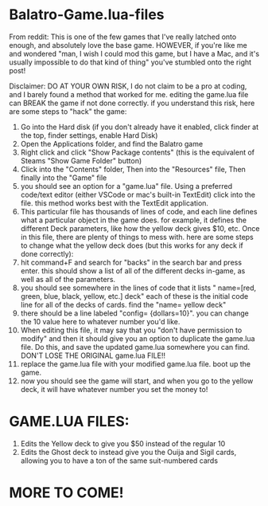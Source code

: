 # Balatro-Game.lua-files
From reddit:
This is one of the few games that I've really latched onto enough, and absolutely love the base game. HOWEVER, if you're like me and wondered "man, I wish I could mod this game, but I have a Mac, and it's usually impossible to do that kind of thing" you've stumbled onto the right post! 

Disclaimer: DO AT YOUR OWN RISK, I do not claim to be a pro at coding, and I barely found a method that worked for me. editing the game.lua file can BREAK the game if not done correctly. if you understand this risk, here are some steps to "hack" the game:
1. Go into the Hard disk (if you don't already have it enabled, click finder at the top, finder settings, enable Hard Disk)
2. Open the Applications folder, and find the Balatro game
3. Right click and click "Show Package contents" (this is the equivalent of Steams "Show Game Folder" button)
4. Click into the "Contents" folder, Then into the "Resources" file, Then finally into the "Game" file
5. you should see an option for a "game.lua" file. Using a preferred code/text editor (either VSCode or mac's built-in TextEdit) click into the file. this method works best with the TextEdit application.
6. This particular file has thousands of lines of code, and each line defines what a particular object in the game does. for example, it defines the different Deck parameters, like how the yellow deck gives $10, etc.
Once in this file, there are plenty of things to mess with. here are some steps to change what the yellow deck does (but this works for any deck if done correctly):
1. hit command+F and search for "backs" in the search bar and press enter. this should show a list of all of the different decks in-game, as well as all of the parameters.
2. you should see somewhere in the lines of code that it lists " name=[red, green, blue, black, yellow, etc.] deck" each of these is the initial code line for all of the decks of cards. find the "name= yellow deck"
3. there should be a line labeled "config= {dollars=10}". you can change the 10 value here to whatever number you'd like.
4. When editing this file, it may say that you "don't have permission to modify" and then it should give you an option to duplicate the game.lua file. Do this, and save the updated game.lua somewhere you can find. DON'T LOSE THE ORIGINAL game.lua FILE!!
5. replace the game.lua file with your modified game.lua file. boot up the game.
6. now you should see the game will start, and when you go to the yellow deck, it will have whatever number you set the money to!

# GAME.LUA FILES:
1. Edits the Yellow deck to give you $50 instead of the regular 10
2. Edits the Ghost deck to instead give you the Ouija and Sigil cards, allowing you to have a ton of the same suit-numbered cards

 # MORE TO COME!

